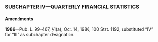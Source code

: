 ### SUBCHAPTER IV—QUARTERLY FINANCIAL STATISTICS ###

#### Amendments ####

**1986**—Pub. L. 99–467, §1(a), Oct. 14, 1986, 100 Stat. 1192, substituted “IV” for “III” as subchapter designation.